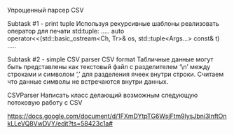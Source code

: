 Упрощенный парсер CSV

Subtask #1 - print tuple
Используя рекурсивные шаблоны реализовать оператор для печати std:tuple:
…..
auto operator<<(std::basic_ostream<Ch, Tr>& os, std::tuple<Args...> const& t)
…..

Subtask #2 - simple CSV parser
CSV format
Табличные данные могут быть представлены как текстовый файл с разделителем ‘\n’ между строками и символом ‘,’ для разделения ячеек внутри строки. Считаем что данные символы не встречаются внутри данных.

CSVParser
Написать класс делающий возможным следующую потоковую работу с CSV

https://docs.google.com/document/d/1FXmDYtpTG6WsjFtm9lysJbni3InftOnkLLeVQ8VwDVY/edit?ts=58423c1a#
